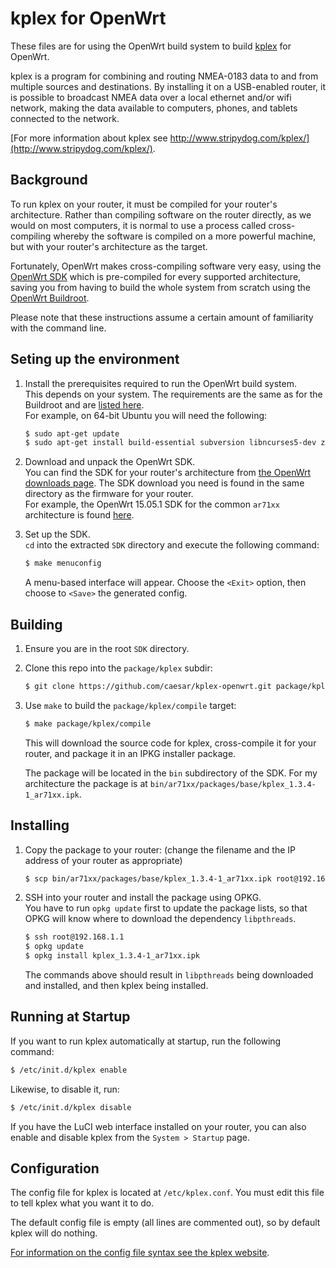 kplex for OpenWrt
=================

These files are for using the OpenWrt build system to build [kplex](http://www.stripydog.com/kplex/) for OpenWrt.

kplex is a program for combining and routing NMEA-0183 data to and from multiple sources and destinations.
By installing it on a USB-enabled router, it is possible to broadcast NMEA data over a local ethernet and/or wifi network, making the data available to computers, phones, and tablets connected to the network.

[For more information about kplex see http://www.stripydog.com/kplex/](http://www.stripydog.com/kplex/).


## Background

To run kplex on your router, it must be compiled for your router's architecture.
Rather than compiling software on the router directly, as we would on most computers, it is normal to use a process called cross-compiling whereby the software is compiled on a more powerful machine, but with your router's architecture as the target.

Fortunately, OpenWrt makes cross-compiling software very easy, using the [OpenWrt SDK](https://wiki.openwrt.org/doc/howto/obtain.firmware.sdk) which is pre-compiled for every supported architecture, saving you from having to build the whole system from scratch using the [OpenWrt Buildroot](https://wiki.openwrt.org/doc/howto/buildroot.exigence).

Please note that these instructions assume a certain amount of familiarity with the command line.


## Seting up the environment

1. Install the prerequisites required to run the OpenWrt build system.\
    This depends on your system. The requirements are the same as for the Buildroot and are [listed here](https://wiki.openwrt.org/doc/howto/buildroot.exigence).\
    For example, on 64-bit Ubuntu you will need the following:
    ```bash
    $ sudo apt-get update
    $ sudo apt-get install build-essential subversion libncurses5-dev zlib1g-dev gawk gcc-multilib flex git-core gettext libssl-dev unzip
    ```

2. Download and unpack the OpenWrt SDK.\
    You can find the SDK for your router's architecture from [the OpenWrt downloads page](https://downloads.openwrt.org/). The SDK download you need is found in the same directory as the firmware for your router.\
    For example, the OpenWrt 15.05.1 SDK for the common `ar71xx` architecture is found [here](https://downloads.openwrt.org/chaos_calmer/15.05.1/ar71xx/generic/OpenWrt-SDK-15.05.1-ar71xx-generic_gcc-4.8-linaro_uClibc-0.9.33.2.Linux-x86_64.tar.bz2).

3. Set up the SDK.\
    `cd` into the extracted `SDK` directory and execute the following command:
    ```bash
    $ make menuconfig
    ```
    A menu-based interface will appear. Choose the `<Exit>` option, then choose to `<Save>` the generated config.


## Building

1. Ensure you are in the root `SDK` directory.

2. Clone this repo into the `package/kplex` subdir:
    ```bash
    $ git clone https://github.com/caesar/kplex-openwrt.git package/kplex
    ```

3. Use `make` to build the `package/kplex/compile` target:
    ```bash
    $ make package/kplex/compile
    ```
    This will download the source code for kplex, cross-compile it for your router, and package it in an IPKG installer package.

    The package will be located in the `bin` subdirectory of the SDK. For my architecture the package is at `bin/ar71xx/packages/base/kplex_1.3.4-1_ar71xx.ipk`.


## Installing

1. Copy the package to your router: (change the filename and the IP address of your router as appropriate)
    ```bash
    $ scp bin/ar71xx/packages/base/kplex_1.3.4-1_ar71xx.ipk root@192.168.1.1:
    ```

2. SSH into your router and install the package using OPKG.\
    You have to run `opkg update` first to update the package lists, so that OPKG will know where to download the dependency `libpthreads`.
    ```bash
    $ ssh root@192.168.1.1
    $ opkg update
    $ opkg install kplex_1.3.4-1_ar71xx.ipk
    ```
    The commands above should result in `libpthreads` being downloaded and installed, and then kplex being installed.


## Running at Startup

If you want to run kplex automatically at startup, run the following command:
```bash
$ /etc/init.d/kplex enable
```
Likewise, to disable it, run:
```bash
$ /etc/init.d/kplex disable
```
If you have the LuCI web interface installed on your router, you can also enable and disable kplex from the `System > Startup` page.


## Configuration

The config file for kplex is located at `/etc/kplex.conf`.
You must edit this file to tell kplex what you want it to do.

The default config file is empty (all lines are commented out), so by default kplex will do nothing.

[For information on the config file syntax see the kplex website](http://www.stripydog.com/kplex/configuration.html).
